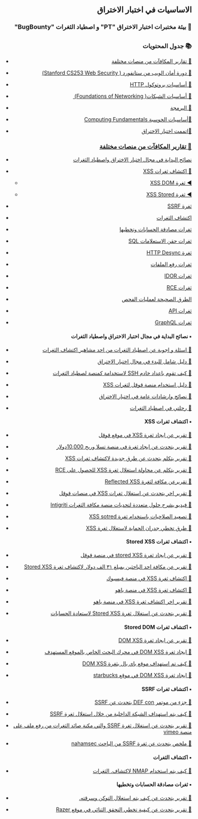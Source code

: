<h2 dir='rtl' align='right'>الاساسيات في اختبار الاختراق  </h2>

<h3 dir='rtl' align='right'> 🧪 بيئة مختبرات اختبار الاختراق "PT" و اصطياد الثغرات "BugBounty"</h3>

## <h3 dir='rtl' align='right'>📚 جدول المحتويات  </h3>

  - [<p dir='rtl' align='right'>🔘 تقارير المكافآت من منصات مختلفة </p>](#web-pentest)
  - [<p dir='rtl' align='right'>🔘 دورة أمان الويب من ستانفورد ( Stanford CS253 Web Security) </p>](#Stanford-CS-253-Web-Security) 
  - [<p dir='rtl' align='right'>🔘 أساسيات بروتوكول HTTP </p>](#HTTP-)
  - [<p dir='rtl' align='right'>🔘 أساسيات الشبكات‪  (Foundations of Networking )‬ </p>](#Network-)
  - [<p dir='rtl' align='right'>🔘 البرمجة</p>](#Programming-)
  - [<p dir='rtl' align='right'>🔘أساسيات الحوسبة Computing Fundamentals </p>](#Computing-Fundamentals)
  - [<p dir='rtl' align='right'>🔘اتممت اختبار الاختراق</p>](#Automation)
  
  
### [<p dir='rtl' align='right'> 📖 تقارير المكافآت من منصات مختلفة </p>](#)
    
- [<p dir='rtl' align='right'> نصائح البداية في مجال اختبار الاختراق واصطياد الثغرات</p>](#)
- [<p dir='rtl' align='right'>🔽 اكتشاف ثغرات XSS</p>](#)
  - [<p dir='rtl' align='right'> ◀️ ثغرة XSS DOM</p>](#)
  - [<p dir='rtl' align='right'> ◀️ ثغرة XSS Stored </p>](#)
- [<p dir='rtl' align='right'>ثغرة SSRF</p>](#)
- [<p dir='rtl' align='right'>اكتشاف الثغرات</p>](#)
- [<p dir='rtl' align='right'>ثغرات مصادقة الحسابات وتخطيها</p>](#)
- [<p dir='rtl' align='right'>ثغرات حقن الاستعلامات SQL</p>](#)
- [<p dir='rtl' align='right'>ثغرة HTTP Desync</p>](#)
- [<p dir='rtl' align='right'>ثغرات رفع الملفات</p>](#)
- [<p dir='rtl' align='right'>ثغرات IDOR </p>](#)
- [<p dir='rtl' align='right'>ثغرات RCE </p>](#)
- [<p dir='rtl' align='right'>الطرق الصحيحة لعمليات الفحص</p>](#)
- [<p dir='rtl' align='right'>ثغرات API </p>](#)
- [<p dir='rtl' align='right'>ثغرات GraphQL </p>](#)

<h4 dir='rtl' align='right'>▪️  نصائح البداية في مجال اختبار الاختراق واصطياد الثغرات </h4>

- [<p dir='rtl' align='right'>🔗 اسئلة و اجوبة عن اصطياد الثغرات من احد مشاهير اكتشاف الثغرات</p>](http://blog.oath.ninja/basic-bug-bounty-faq/)
- [<p dir='rtl' align='right'>🔗 دليل شامل للبدء في مجال اختبار الاختراق</p>](https://www.ceos3c.com/hacking/getting-started-cyber-security-complete-guide/)
- [<p dir='rtl' align='right'>🔗 كيف تقوم باعداد خادم SSH لاستخدامة كمنصة لصطياد الثغرات</p>](https://medium.com/@c0ldbr3w/how-to-set-up-certificate-based-ssh-for-bug-hunting-bonus-ef4af95fca05)
- [<p dir='rtl' align='right'>🔗 دليل استخدام منصة قوقل لثغرات XSS </p>](https://blog.bentkowski.info/2018/06/xss-in-google-colaboratory-csp-bypass.html)
- [<p dir='rtl' align='right'>🔗 نصائح وارشادات عامة في اختبار الاختراق</p>](https://blog.intigriti.com/2020/04/29/bug-business-3-zseanos-notes-on-hacking-mentoring/)
- [<p dir='rtl' align='right'>🔗 رحلتي في اصطياد الثغرات</p>](https://www.youtube.com/watch?v=ug7FzoByLFc)

<h4 dir='rtl' align='right'>▪️  اكتشاف ثغرات XSS </h4>

- [<p dir='rtl' align='right'>🔗 تقرير عن ايجاد ثغرة XSS في موقع قوقل</p>](https://www.youtube.com/watch?v=lG7U3fuNw3A)
- [<p dir='rtl' align='right'>🔗 تقرير يتحدث عن ايجاد ثغرة في منصة تسلا وربح 10,000دولار</p>](https://samcurry.net/cracking-my-windshield-and-earning-10000-on-the-tesla-bug-bounty-program/)
- [<p dir='rtl' align='right'>🔗 تقرير يتكلم يتحدث عن طرق جديدة لاكتشاف ثغرات XSS </p>](https://medium.com/bugbountywriteup/effortlessly-finding-cross-site-script-inclusion-xssi-jsonp-for-bug-bounty-38ae0b9e5c8a)
- [<p dir='rtl' align='right'>🔗 تقرير يتكلم عن محاولة استغلال ثغرة XSS للحصول على RCE </p>](https://leucosite.com/Edge-Chromium-EoP-RCE/)
- [<p dir='rtl' align='right'>🔗 تقريرعن مكافة لثغرة Reflected XSS  </p>](https://hackerone.com/reports/824433)
- [<p dir='rtl' align='right'>🔗  تقرير اخر يتحدث عن استغلال ثغرات XSS في منصات قوقل</p>](https://pethuraj.com/blog/google-bug-bounty-writeup/)
- [<p dir='rtl' align='right'>🔗 فيديو يشرح حلول متعددة لتحديات منصة مكافة الثغرات Intigriti </p>](https://www.youtube.com/watch?v=IhPsBMBDFcg)
- [<p dir='rtl' align='right'>🔗  تصعيد الصلاحيات باستخدام ثغرة XSS sotred </p>](https://medium.com/bugbountywriteup/found-stored-cross-site-scripting-whats-next-privilege-escalation-like-a-boss-d-8fb9e606ce60)
- [<p dir='rtl' align='right'>🔗 طرق تخطي جدران الحماية لاستغلال ثغرة XSS </p>](https://medium.com/bugbountywriteup/bypassing-waf-to-perform-xss-2d2f5a4367f3)

<h4 dir='rtl' align='right'>▪️  اكتشاف ثغرات Stored XSS </h4>

- [<p dir='rtl' align='right'>🔗 تقرير عن ايجاد ثغرة stored XSS  في منصة قوقل </p>](https://blog.bentkowski.info/2018/09/another-xss-in-google-colaboratory.html)
- [<p dir='rtl' align='right'>🔗 تقرير عن مكافة احد الباحثين بمبلغ ٣١ الف دولار لاكتشاف ثغرة Stored XSS </p>](https://medium.com/@Alra3ees/google-adwords-3133-7-stored-xss-27bb083b8d27)
- [<p dir='rtl' align='right'>🔗 اكتشاف ثغرة XSS في منصة فيسبوك </p>](https://opnsec.com/2018/03/stored-xss-on-facebook/)
- [<p dir='rtl' align='right'>🔗 اكتشاف ثغرة XSS في منصة ياهو </p>](https://klikki.fi/adv/yahoo.html)
- [<p dir='rtl' align='right'>🔗 تقرير اخر  اكتشاف ثغرة XSS في منصة ياهو </p>](https://klikki.fi/adv/yahoo2.html)
- [<p dir='rtl' align='right'>🔗 تقرير يتحدث عن استغلال ثغرة Stored XSS لاستعادة الحسابات </p>](https://sites.google.com/site/bughunteruniversity/best-reports/account-recovery-xss)

<h4 dir='rtl' align='right'>▪️  اكتشاف ثغرات Stored DOM </h4>

- [<p dir='rtl' align='right'>🔗 تقرير عن ايجاد ثغرة DOM XSS </p>](https://hackerone.com/reports/297968)
- [<p dir='rtl' align='right'>🔗 ايجاد ثغرة DOM XSS في محرك البحث الخاص بالموقع المستهدف </p>](https://hackerone.com/reports/168165)
- [<p dir='rtl' align='right'>🔗 كيف تم استهداف موقع باي بال بثغرة DOM XSS </p>](https://www.rafaybaloch.com/2017/06/a-tale-of-dom-based-xss-in-paypal.html)
- [<p dir='rtl' align='right'>🔗 ايجاد ثغرة DOM XSS في موقع starbucks  </p>](https://hackerone.com/reports/526265)

<h4 dir='rtl' align='right'>▪️  اكتشاف ثغرات SSRF </h4>

- [<p dir='rtl' align='right'>🔗 جزء من موتمر DEF con  يتحدث عن SSRF </p>](https://www.youtube.com/watch?v=o-tL9ULF0KI)
- [<p dir='rtl' align='right'>🔗 كيف يتم استهداف الشبكة الداخلية من خلال استغلال ثغرة SSRF </p>](https://peertube.opencloud.lu/videos/watch/40f39bfe-6d3c-40f5-bcab-43f20944ca6a)
- [<p dir='rtl' align='right'>🔗 تقرير يتحدث عن استغلال ثغرة SSRF  والتي مكنة صائد الثغرات من رفع ملف على منصة vimeo </p>](https://medium.com/@dPhoeniixx/vimeo-upload-function-ssrf-7466d8630437)
- [<p dir='rtl' align='right'>🔗 ملخص يتحدث عن ثغرة SSRF  من الباحث nahamsec </p>](https://www.nahamsec.com/posts/my-expense-report-resulted-in-a-server-side-request-forgery-ssrf-on-lyft)

<h4 dir='rtl' align='right'>▪️  اكتشاف الثغرات </h4>

- [<p dir='rtl' align='right'>🔗 كيف يتم استخدام NMAP لاكتشاف. الثغرات </p>](https://www.peerlyst.com/posts/nmap-for-vulnerability-discovery-sachin-wagh)

<h4 dir='rtl' align='right'>▪️  ثغرات مصادقة الحسابات وتخطيها </h4>

- [<p dir='rtl' align='right'>🔗 تقرير يتحدث عن كيف يتم استغلال التوكن وسرقته.  </p>](https://medium.com/@rootxharsh_90844/abusing-feature-to-steal-your-tokens-f15f78cebf74)
- [<p dir='rtl' align='right'>🔗 تقرير يتحدث عن كيفية تخطي التحقق الثنائي في موقع Razer  </p>](https://medium.com/bugbountywriteup/how-i-was-able-to-bypass-otp-token-requirement-in-razer-the-story-of-a-critical-bug-fc63a94ad572?)
